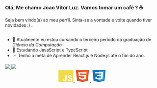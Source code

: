 ### Olá, Me chamo Joao Vitor Luz. Vamos tomar um café ? ☕
Seja bem vindo(a) ao meu perfil. Sinta-se a vontade e volte quando tiver novidades :) .
##

- 🔭 Atualmente eu estou cursando o terceiro período da graduação de _Ciência da Computação_
- 🌱 Estudando JavaScript e TypeScript
- 📈 Tenho a meta de Aprender React.js e Node.js até o fim do ano.




<div display = "inline-block">
  <a href="https://github.com/J0luz">
  <img height="180em" src="https://github-readme-stats.vercel.app/api?username=J0luz&show_icons=true&theme=gotham&include_all_commits=true&count_private=true"/>
  <img height="180em" src="https://github-readme-stats.vercel.app/api/top-langs/?username=J0luz&layout=compact&langs_count=7&theme=gotham"/>
</div> 
 
  <div align =" center" style = " display = inline_block" style = " margin-top=10"> 
   <img  alt="icon-Js" height="40" width="50" src="https://raw.githubusercontent.com/devicons/devicon/master/icons/javascript/javascript-plain.svg">
   <img alt="icon-HTML" height="40" width="50" src="https://raw.githubusercontent.com/devicons/devicon/master/icons/html5/html5-original.svg">
   <img  alt="icon-CSS" height="40" width="50" src="https://raw.githubusercontent.com/devicons/devicon/master/icons/css3/css3-original.svg">
  </div>
